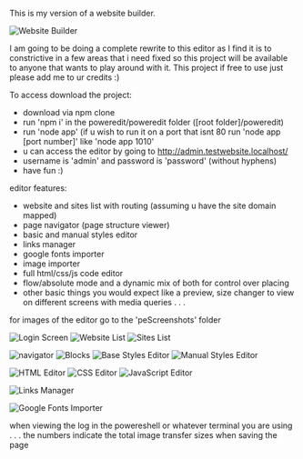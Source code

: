 This is my version of a website builder.

![Website Builder](peScreenshots/GeneralEditor.PNG)

I am going to be doing a complete rewrite to this editor as I find it is to constrictive in a few areas that i need fixed so this project will be available to anyone that wants to play around with it.
This project if free to use just please add me to ur credits :)

To access download the project:
- download via npm clone
- run 'npm i' in the poweredit/poweredit folder ([root folder]/poweredit)
- run 'node app' (if u wish to run it on a port that isnt 80 run 'node app [port number]' like 'node app 1010'
- u can access the editor by going to http://admin.testwebsite.localhost/
- username is 'admin' and password is 'password' (without hyphens)
- have fun :)

editor features:
 - website and sites list with routing (assuming u have the site domain mapped)
 - page navigator (page structure viewer)
 - basic and manual styles editor
 - links manager
 - google fonts importer
 - image importer
 - full html/css/js code editor
 - flow/absolute mode and a dynamic mix of both for control over placing
 - other basic things you would expect like a preview, size changer to view on different screens with media queries . . .

for images of the editor go to the 'peScreenshots' folder

![Login Screen](peScreenshots/LoginScreen.PNG)
![Website List](peScreenshots/WebsiteList.PNG)
![Sites List](peScreenshots/SitesList.PNG)

![navigator](peScreenshots/Navigator.PNG)
![Blocks](peScreenshots/Blocks.PNG)
![Base Styles Editor](peScreenshots/BasicStylesEditor.PNG)
![Manual Styles Editor](peScreenshots/ManualStylesEditor.PNG)

![HTML Editor](peScreenshots/HTMLEditor.PNG)
![CSS Editor](peScreenshots/CSSEditor.PNG)
![JavaScript Editor](peScreenshots/JavascriptEditor.PNG)

![Links Manager](peScreenshots/LinksManager.PNG)

![Google Fonts Importer](peScreenshots/GoogleFontsImporter.PNG)

when viewing the log in the powereshell or whatever terminal you are using . . . the numbers indicate the total image transfer sizes when saving the page

